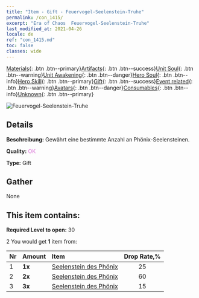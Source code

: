 ```yaml
---
title: "Item - Gift - Feuervogel-Seelenstein-Truhe"
permalink: /con_1415/
excerpt: "Era of Chaos  Feuervogel-Seelenstein-Truhe"
last_modified_at: 2021-04-26
locale: de
ref: "con_1415.md"
toc: false
classes: wide
---
```

 [Materials](/ItemsDE/){: .btn .btn--primary}[Artifacts](/ItemsDE/Artifacts/){: .btn .btn--success}[Unit Soul](/ItemsDE/UnitSoul/){: .btn .btn--warning}[Unit Awakening](/ItemsDE/UnitAwakening/){: .btn .btn--danger}[Hero Soul](/ItemsDE/HeroSoul/){: .btn .btn--info}[Hero Skill](/ItemsDE/HeroSkill/){: .btn .btn--primary}[Gift](/ItemsDE/Gift/){: .btn .btn--success}[Event related](/ItemsDE/Events/){: .btn .btn--warning}[Avatars](/ItemsDE/Avatars/){: .btn .btn--danger}[Consumables](/ItemsDE/Consumables/){: .btn .btn--info}[Unknown](/ItemsDE/Unknown/){: .btn .btn--primary}

 ![Feuervogel-Seelenstein-Truhe](/images/t/i_907028.png)

## Details
 **Beschreibung:** Gewährt eine bestimmte Anzahl an Phönix-Seelensteinen.

 **Quality:** <span style="color: #DA70D6">OK</span>

 **Type:** Gift

## Gather

  None

## This item contains:

 **Required Level to open:** 30

 2 You would get **1** item  from:

  | Nr | Amount |     Item    | Drop Rate,% |
  |:---|:-------|:------------|:---------:|
  | 1 |  **1x** | [Seelenstein des Phönix](/ItemsDE/unt_348/) | 25 | 
  | 2 |  **2x** | [Seelenstein des Phönix](/ItemsDE/unt_348/) | 60 | 
  | 3 |  **3x** | [Seelenstein des Phönix](/ItemsDE/unt_348/) | 15 | 
